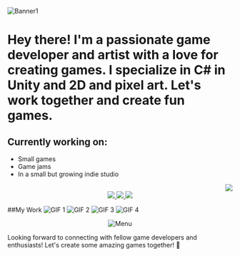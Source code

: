 ![Banner1](https://github.com/odessy3509/Odessy.github.io/assets/137520021/06cb6ea7-c490-4056-8d8d-e1abcb3ec8b9)
# Hey there! I'm a passionate game developer and artist with a love for creating games. I specialize in **C# in Unity** and **2D and pixel art**. Let's work together and create fun games.

## Currently working on:
- Small games
- Game jams
- In a small but growing indie studio

<div align="right">
  <img src="https://github-readme-stats.vercel.app/api?username=odessy3509&show_icons=true&theme=radical" />
</div>

<div align="center">
  <a href="mailto:odessy3509@gmail.com">
    <img src="https://img.shields.io/badge/Email-333333?style=for-the-badge&logo=gmail&logoColor=red" />
  </a>
  <a href="https://discord.com/users/odessy3509" target="_blank">
    <img src="https://img.shields.io/badge/Discord-0077B5?style=for-the-badge&logo=discord&logoColor=white" target="_blank" />
  </a>
  <a href="https://odessy.itch.io/" target="_blank">
    <img src="https://img.shields.io/badge/itch.io-FF5722?style=for-the-badge&logo=itch-dot-io&logoColor=white" target="_blank" />
  </a>
</div>

##My Work
![GIF 1](https://i.gyazo.com/421be63b9f0484e2b3e091f1a305066f.gif) ![GIF 2](https://i.gyazo.com/87f5f89b6c8015dc8fb44e504d0a234e.gif) ![GIF 3](https://i.gyazo.com/9406abee664760b76d9ac888a309dcb6.gif) ![GIF 4](https://i.gyazo.com/97ac69f8357fd372face675541328229.gif)

<div align="center">
  <img src="https://github.com/odessy3509/Odessy.github.io/assets/137520021/ac0ee750-45c5-4042-9713-c11c097339be" alt="Menu" />
</div>

Looking forward to connecting with fellow game developers and enthusiasts! Let's create some amazing games together! 🚀
